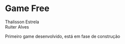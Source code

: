 Game Free
====

Thalisson Estrela</br>
Ruiter Alves

Primeiro game desenvolvido, está em fase de construção
